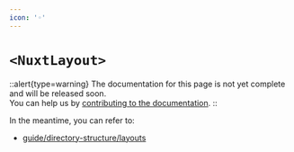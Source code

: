 ```yaml
---
icon: '◦'
---
```


# `<NuxtLayout>`

::alert{type=warning}
The documentation for this page is not yet complete and will be released soon.<br>
You can help us by [contributing to the documentation](/community/contribution#documentation-guide).
::

In the meantime, you can refer to:

- [guide/directory-structure/layouts](/guide/directory-structure/layouts)
